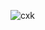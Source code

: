 ![cxk](https://media.discordapp.net/attachments/1081825059938783344/1164622489247285248/IMG_8767.png?ex=6543e237&is=65316d37&hm=713d73d1ec71198a32e9453ba89832fa050ab516d686fc74114f3d47593a8628&=&width=1070&height=1197)
